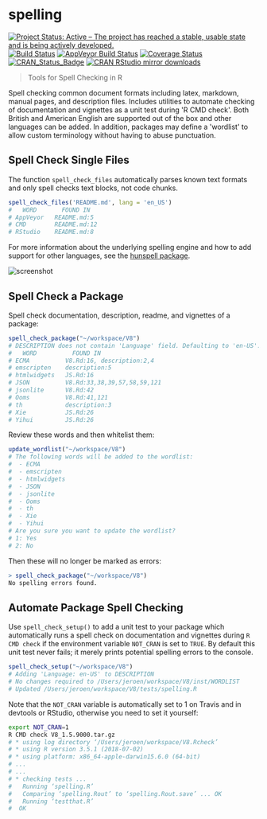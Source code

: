 # spelling

[![Project Status: Active – The project has reached a stable, usable state and is being actively developed.](http://www.repostatus.org/badges/latest/active.svg)](http://www.repostatus.org/#active)
[![Build Status](https://travis-ci.org/ropensci/spelling.svg?branch=master)](https://travis-ci.org/ropensci/spelling)
[![AppVeyor Build Status](https://ci.appveyor.com/api/projects/status/github/ropensci/spelling?branch=master&svg=true)](https://ci.appveyor.com/project/jeroen/spelling)
[![Coverage Status](https://codecov.io/github/ropensci/spelling/coverage.svg?branch=master)](https://codecov.io/github/ropensci/spelling?branch=master)
[![CRAN_Status_Badge](http://www.r-pkg.org/badges/version/spelling)](http://cran.r-project.org/package=spelling)
[![CRAN RStudio mirror downloads](http://cranlogs.r-pkg.org/badges/spelling)](http://cran.r-project.org/web/packages/spelling/index.html)

> Tools for Spell Checking in R

Spell checking common document formats including latex, markdown, manual pages,
and description files. Includes utilities to automate checking of documentation and 
vignettes as a unit test during 'R CMD check'. Both British and American English are 
supported out of the box and other languages can be added. In addition, packages may
define a 'wordlist' to allow custom terminology without having to abuse punctuation.

## Spell Check Single Files

The function `spell_check_files` automatically parses known text formats and only spell checks text blocks, not code chunks.

```r
spell_check_files('README.md', lang = 'en_US')
#   WORD       FOUND IN
# AppVeyor   README.md:5
# CMD        README.md:12
# RStudio    README.md:8
```

For more information about the underlying spelling engine and how to add 
support for other languages, see the [hunspell package](https://docs.ropensci.org/hunspell/articles/intro.html#hunspell-dictionaries).

![screenshot](https://jeroen.github.io/images/rs-hunspell.png)

## Spell Check a Package

Spell check documentation, description, readme, and vignettes of a package:

```r
spell_check_package("~/workspace/V8")
# DESCRIPTION does not contain 'Language' field. Defaulting to 'en-US'.
#   WORD          FOUND IN
# ECMA          V8.Rd:16, description:2,4
# emscripten    description:5
# htmlwidgets   JS.Rd:16
# JSON          V8.Rd:33,38,39,57,58,59,121
# jsonlite      V8.Rd:42
# Ooms          V8.Rd:41,121
# th            description:3
# Xie           JS.Rd:26
# Yihui         JS.Rd:26
```

Review these words and then whitelist them:


```r
update_wordlist("~/workspace/V8")
# The following words will be added to the wordlist:
#  - ECMA
#  - emscripten
#  - htmlwidgets
#  - JSON
#  - jsonlite
#  - Ooms
#  - th
#  - Xie
#  - Yihui
# Are you sure you want to update the wordlist?
# 1: Yes
# 2: No
```

Then these will no longer be marked as errors:

```r
> spell_check_package("~/workspace/V8")
No spelling errors found.
```

## Automate Package Spell Checking

Use `spell_check_setup()` to add a unit test to your package which automatically runs a spell check on documentation and vignettes during `R CMD check` if the environment variable `NOT_CRAN` is set to `TRUE`. By default this unit test never fails; it merely prints potential spelling errors to the console.


```r
spell_check_setup("~/workspace/V8")
# Adding 'Language: en-US' to DESCRIPTION
# No changes required to /Users/jeroen/workspace/V8/inst/WORDLIST
# Updated /Users/jeroen/workspace/V8/tests/spelling.R
```

Note that the `NOT_CRAN` variable is automatically set to 1 on Travis and in devtools or RStudio, otherwise you need to set it yourself:

```sh
export NOT_CRAN=1
R CMD check V8_1.5.9000.tar.gz
# * using log directory ‘/Users/jeroen/workspace/V8.Rcheck’
# * using R version 3.5.1 (2018-07-02)
# * using platform: x86_64-apple-darwin15.6.0 (64-bit)
# ...
# ...
# * checking tests ...
#   Running ‘spelling.R’
#   Comparing ‘spelling.Rout’ to ‘spelling.Rout.save’ ... OK
#   Running ‘testthat.R’
#  OK
```
